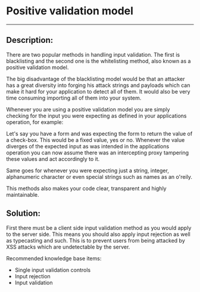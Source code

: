# Positive validation model
-------

## Description:

There are two popular methods in handling input validation. The first is blacklisting
and the second one is the whitelisting method, also known as a positive validation model.

The big disadvantage of the blacklisting model would be that an attacker has a great
diversity into forging his attack strings and payloads which can make it hard for your
application to detect all of them. It would also be very time consuming importing all of 
them into your system.

Whenever you are using a positive validation model you are simply checking for the input 
you were expecting as defined in your applications operation, for example:

Let's say you have a form and was expecting the form to return the value of a check-box.
This would be a fixed value, yes or no. Whenever the value diverges of the expected
input as was intended in the applications operation you can now assume there was an
intercepting proxy tampering these values and act accordingly to it.

Same goes for whenever you were expecting just a string, integer, alphanumeric character
or even special strings such as names as an o'reily.

This methods also makes your code clear, transparent and highly maintainable.

## Solution:

First there must be a client side input validation method as you would apply to the server
side. This means you should also apply input rejection as well as typecasting and such.
This is to prevent users from being attacked by XSS attacks which are undetectable by
the server.

Recommended knowledge base items:

- Single input validation controls
- Input rejection
- Input validation




   
